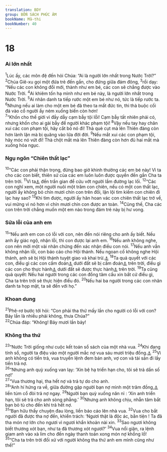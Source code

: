 ```yaml
---
translation: BDY
group: BỐN SÁCH PHÚC ÂM
bookName: Mã-thi 
bookNumber: 40
---
```


<div class="title"><h1>18</h1><h3>Ai lớn nhất</h3></div>
<span class="verse mat_18_1"><sup>1</sup>Lúc ấy, các môn đệ đến hỏi Chúa: “Ai là người lớn nhất trong Nước Trời?”<br/></span>
<span class="verse mat_18_2"><sup>2</sup>Chúa Giê-xu gọi một đứa trẻ đến gần, cho đứng giữa đám đông, </span>
<span class="verse mat_18_3"><sup>3</sup>rồi dạy: “Nếu các con không đổi mới, thành như em bé, các con sẽ chẳng được vào Nước Trời. </span>
<span class="verse mat_18_4"><sup>4</sup>Ai khiêm tốn hạ mình như em bé này, là người lớn nhất trong Nước Trời. </span>
<span class="verse mat_18_5"><sup>5</sup>Ai nhân danh ta tiếp rước một em bé như nó, tức là tiếp rước ta. </span>
<span class="verse mat_18_6"><sup>6</sup>Nhưng nếu ai làm cho một em bé đã theo ta mất đức tin, thì thà buộc cối đá vào cổ người ẩy ném xuống biển còn hơn!<br/></span>
<span class="verse mat_18_7"><sup>7</sup>“Khốn cho thế giới vì đầy dẫy cạm bẫy tội lỗi! Cạm bẫy tất nhiên phải có, nhưng khốn cho ai gài bẫy để người khác phạm tội! </span>
<span class="verse mat_18_8"><sup>8</sup>Vậy nếu tay hay chân xui các con phạm tội, hãy cắt bỏ nó đi! Thà què cụt mà lên Thiên đàng còn hơn lành lặn mà bị quăng vào lửa đời đời. </span>
<span class="verse mat_18_9"><sup>9</sup>Nếu mắt xui các con phạm tội, hãy móc nó vứt đi! Thà chột mắt mà lên Thiên đàng còn hơn đủ hai mắt mà xuống hỏa ngục.</span>
<div class="title"><h3>Ngụ ngôn “Chiên thất lạc”</h3></div>
<span class="verse mat_18_10"><sup>10</sup>“Các con phải thận trọng, đừng bao giờ khinh thường các em bé này! Vì ta cho các con biết, thiên sứ của các em luôn luôn được quyền đến gần Cha ta trên trời. </span>
<span class="verse mat_18_11"><sup>11</sup>Vì ta<a href="#" data-toggle="tooltip" data-placement="bottom" title="Nt Con Loài Người">⚓</a> đến trần gian để cứu vớt người lầm đường lạc lối.  </span>
<span class="verse mat_18_12"><sup>12</sup>“Các con nghĩ xem, một người nuôi một trăm con chiên, nếu có một con thất lạc, người ấy không bỏ chín mươi chín con trên đồi, lặn lội tìm kiếm con chiên đi lạc hay sao? </span>
<span class="verse mat_18_13"><sup>13</sup>Khi tìm được, người ấy hân hoan vác con chiên thất lạc trở về, vui mừng vì nó hơn vì chín mươi chín con được an toàn. </span>
<span class="verse mat_18_14"><sup>14</sup>Cũng thế, Cha các con trên trời chẳng muốn một em nào trong đám trẻ này bị hư vong.</span>
<div class="title"><h3>Sửa lỗi của anh em</h3></div>
<span class="verse mat_18_15"><sup>15</sup>“Nếu anh em con có lỗi với con, nên đến nói riêng cho anh ấy biết. Nếu anh ấy giác ngộ, nhận lỗi, thì con được lại anh em. </span>
<span class="verse mat_18_16"><sup>16</sup>Nếu anh không nghe, con nên mời một vài nhân chứng đến xác nhận điều con nói. </span>
<span class="verse mat_18_17"><sup>17</sup>Nếu anh vẫn không nhận lỗi, con báo cáo cho Hội thánh. Nếu ngoan cố không nghe Hội thánh, anh sẽ bị Hội thánh tuyệt giao và khai trừ.<a href="#" data-toggle="tooltip" data-placement="bottom" title="Nt xem như người ngoại đạo và người thu thuế">⚓</a> </span>
<span class="verse mat_18_18"><sup>18</sup>Ta quả quyết với các con, điều gì các con cấm đoán<a href="#" data-toggle="tooltip" data-placement="bottom" title="Nt buộc">⚓</a> dưới đất sẽ bị cấm đoán<a href="#" data-toggle="tooltip" data-placement="bottom" title="Nt buộc">⚓</a> trên trời, điều gì các con cho thực hành<a href="#" data-toggle="tooltip" data-placement="bottom" title="Nt mở (xem 16:19)">⚓</a> dưới đất sẽ được thực hành<a href="#" data-toggle="tooltip" data-placement="bottom" title="Nt mở (xem 16:19)">⚓</a> trên trời. </span>
<span class="verse mat_18_19"><sup>19</sup>Ta cũng quả quyết: Nếu hai người trong các con đồng tâm cầu xin bất cứ điều gì, Cha ta trên trời sẽ thực hiện điều đó. </span>
<span class="verse mat_18_20"><sup>20</sup>Nếu hai ba người trong các con nhân danh ta họp mặt, ta sẽ đến với họ.”</span>
<div class="title"><h3>Khoan dung</h3></div>
<span class="verse mat_18_21"><sup>21</sup>Phê-rơ bước tới hỏi: “Con phải tha thứ mấy lần cho người có lỗi với con? Bảy lần là nhiều phải không, thưa Chúa?”<br/></span>
<span class="verse mat_18_22"><sup>22</sup>Chúa đáp: “Không! Bảy mươi lần bảy!</span>
<div class="title"><h3>Không tha thứ</h3></div>
<span class="verse mat_18_23"><sup>23</sup>“Nước Trời giống như cuộc kết toán sổ sách của một nhà vua. </span>
<span class="verse mat_18_24"><sup>24</sup>Khi đang tính sổ, người ta điệu vào một người mắc nợ vua sáu mươi triệu đồng.<a href="#" data-toggle="tooltip" data-placement="bottom" title="Nt 10.000 tálanta (trị giá khoảng 100 ngàn lạng vàng)">⚓</a> </span>
<span class="verse mat_18_25"><sup>25</sup>Vì anh không có tiền trả, vua truyền lệnh đem bán anh, vợ con và tài sản đi lấy tiền trả nợ.<br/></span>
<span class="verse mat_18_26"><sup>26</sup>“Nhưng anh quỳ xuống van lạy: ‘Xin bệ hạ triển hạn cho, tôi sẽ trả dần số nợ!&#39;<br/></span>
<span class="verse mat_18_27"><sup>27</sup>“Vua thương hại, tha hết nợ và trả tự do cho anh.<br/></span>
<span class="verse mat_18_28"><sup>28</sup>“Anh hí hứng ra về, giữa đường gặp người bạn nợ mình một trăm đồng,<a href="#" data-toggle="tooltip" data-placement="bottom" title="Nt 100 denarii">⚓</a> liền túm cổ đòi trả nợ ngay. </span>
<span class="verse mat_18_29"><sup>29</sup>Người bạn quỳ xuống năn nỉ : ‘Xin anh triển hạn, tôi sẽ trả cho anh sòng phẳng.’ </span>
<span class="verse mat_18_30"><sup>30</sup>Nhưng anh không chịu, nhẫn tâm bắt bạn bỏ tù cho đến khi trả hết nợ.<br/></span>
<span class="verse mat_18_31"><sup>31</sup>“Bạn hữu thấy chuyện đau lòng, liền báo cáo lên nhà vua. </span>
<span class="verse mat_18_32"><sup>32</sup>Vua cho bắt người đã được tha nợ đến, khiển trách: ‘Ngươi thật là độc ác, bằn tiện ! Ta đã tha món nợ lớn cho ngươi vì ngươi khẩn khoản nài xin. </span>
<span class="verse mat_18_33"><sup>33</sup>Sao ngươi không biết thương xót bạn, như ta đã thương xót ngươi?’ </span>
<span class="verse mat_18_34"><sup>34</sup>Vua nổi giận, ra lệnh giam anh vào xà lim cho đến ngày thanh toán xong món nợ khổng lồ!<br/></span>
<span class="verse mat_18_35"><sup>35</sup>“Cha ta trên trời đối xử với người không tha thứ anh em mình cũng như thế!”</span>
